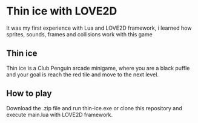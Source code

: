 # Thin ice with LOVE2D

It was my first experience with Lua and LOVE2D framework, i learned how sprites, sounds, frames and collisions work with this game

## Thin ice

Thin ice is a Club Penguin arcade minigame, where you are a black puffle and your goal is reach the red tile and move to the next level.

## How to play

Download the .zip file and run thin-ice.exe or clone this repository and execute main.lua with LOVE2D framework.